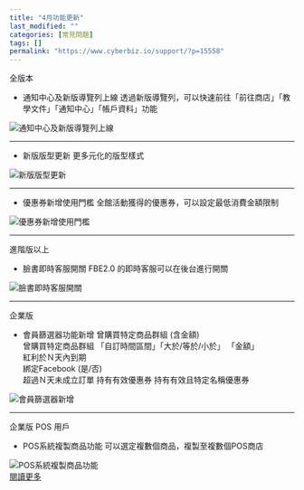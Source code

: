 ```yaml
---
title: "4月功能更新"
last_modified: ""
categories: [常見問題]
tags: []
permalink: "https://www.cyberbiz.io/support/?p=15558"
---
```


全版本  


* 通知中心及新版導覽列上線 
透過新版導覽列，可以快速前往「前往商店」「教學文件」「通知中心」「帳戶資料」功能  

![通知中心及新版導覽列上線](https://www.cyberbiz.io/support/wp-content/uploads/2021/07/4月功能更新01.png)  

* * *

* 新版版型更新 
更多元化的版型樣式  

![新版版型更新](https://www.cyberbiz.io/support/wp-content/uploads/2021/07/4月功能更新02.png)  

* * *

* 優惠券新增使用門檻 
全館活動獲得的優惠券，可以設定最低消費金額限制  

![優惠券新增使用門檻](https://www.cyberbiz.io/support/wp-content/uploads/2021/07/4月功能更新03.png)  


* * *

進階版以上  


* 臉書即時客服開關 
FBE2.0 的即時客服可以在後台進行開關  

![臉書即時客服開關](https://www.cyberbiz.io/support/wp-content/uploads/2021/07/4月功能更新04.png)  

* * *

企業版  


* 會員篩選器功能新增 
曾購買特定商品群組 (含金額)  
曾購買特定商品群組 「自訂時間區間」「大於/等於/小於」 「金額」  
紅利於Ｎ天內到期  
綁定Facebook (是/否)  
超過Ｎ天未成立訂單 持有有效優惠券 持有有效且特定名稱優惠券  

![會員篩選器新增](https://www.cyberbiz.io/support/wp-content/uploads/2021/07/4月功能更新05.png)  

* * *

企業版 POS 用戶  


* POS系統複製商品功能 
可以選定複數個商品，複製至複數個POS商店  

![POS系統複製商品功能](https://www.cyberbiz.io/support/wp-content/uploads/2021/07/4月功能更新06.png)  
[閱讀更多  
](https://www.cyberbiz.io/support/?p=11985)


